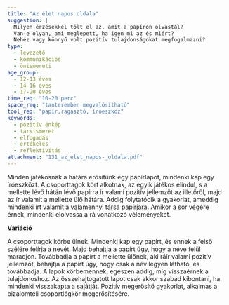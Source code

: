 ```yaml
---
title: "Az élet napos oldala"
suggestion: | 
  Milyen érzésekkel tölt el az, amit a papíron olvastál?
  Van-e olyan, ami meglepett, ha igen mi az és miért?
  Nehéz vagy könnyű volt pozitív tulajdonságokat megfogalmazni?
type:
  - levezető
  - kommunikációs
  - önismereti
age_group:
  - 12-13 éves
  - 14-16 éves
  - 17-20 éves
time_req: "10-20 perc"
space_req: "tanteremben megvalósítható"
tool_req: "papír,ragasztó, íróeszköz"
keywords: 
  - pozitív énkép
  - társismeret
  - elfogadás
  - értékelés
  - reflektivitás
attachment: "131_az_elet_napos-_oldala.pdf"
---
```


Minden játékosnak a hátára erősítünk egy papírlapot, mindenki kap egy íróeszközt. A csoporttagok kört alkotnak, az egyik játékos elindul, s a mellette lévő hátán lévő papírra ír valami pozitív jellemzőt az illetőről, majd az ír valamit a mellette ülő hátára. Addig folytatódik a gyakorlat, ameddig mindenki írt valamit a valamennyi társa papírjára. Amikor a sor végére érnek, mindenki elolvassa a rá vonatkozó véleményeket.

**Variáció**

A csoporttagok körbe ülnek. Mindenki kap egy papírt, és ennek a felső szélére felírja a nevét. Majd behajtja a papírt úgy, hogy a neve felül maradjon. Továbbadja a papírt a mellette ülőnek, aki ráír valami pozitív jellemzőt, behajtja a papírt úgy, hogy csak a név legyen látható, és továbbadja. A lapok körbemennek, egészen addig, míg visszaérnek a tulajdonoshoz. Az összehajtogatott lapot csak akkor szabad kibontani, ha mindenki visszakapta a sajátját. Pozitív megerősítő gyakorlat, alkalmas a bizalomteli csoportlégkör megerősítésére.
  
  
